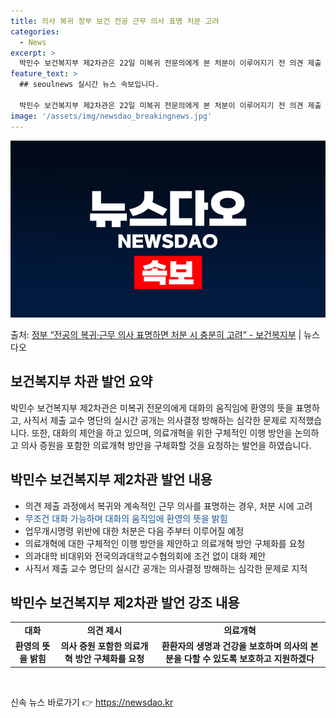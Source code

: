 ```yaml
---
title: 의사 복귀 정부 보건 전공 근무 의사 표명 처분 고려
categories:
  - News
excerpt: >
  박민수 보건복지부 제2차관은 22일 미복귀 전문의에게 본 처분이 이루어지기 전 의견 제출 과정에서 복귀와 계…
feature_text: >
  ## seoulnews 실시간 뉴스 속보입니다.

  박민수 보건복지부 제2차관은 22일 미복귀 전문의에게 본 처분이 이루어지기 전 의견 제출 과정에서 복귀와 계…
image: '/assets/img/newsdao_breakingnews.jpg'
---
```


![뉴스다오 속보](/assets/img/newsdao_breakingnews.jpg)

<p>출처: <a href="https://newsdao.kr/3407" rel="dofollow">정부 “전공의 복귀·근무 의사 표명하면 처분 시 충분히 고려” - 보건복지부</a> | 뉴스다오</p>

<h2 data-ke-size="size26">보건복지부 차관 발언 요약</h2>
<p data-ke-size="size16">박민수 보건복지부 제2차관은 미복귀 전문의에게 대화의 움직임에 환영의 뜻을 표명하고, 사직서 제출 교수 명단의 실시간 공개는 의사결정 방해하는 심각한 문제로 지적했습니다. 또한, 대화의 제안을 하고 있으며, 의료개혁을 위한 구체적인 이행 방안을 논의하고 의사 증원을 포함한 의료개혁 방안을 구체화할 것을 요청하는 발언을 하였습니다.</p>

<h2 data-ke-size="size26">박민수 보건복지부 제2차관 발언 내용</h2>
<ul>
<li>의견 제출 과정에서 복귀와 계속적인 근무 의사를 표명하는 경우, 처분 시에 고려</li>
<li><span style="color: #1a5490;">무조건 대화 가능하며 대화의 움직임에 환영의 뜻을 밝힘</span></li>
<li>업무개시명령 위반에 대한 처분은 다음 주부터 이루어질 예정</li>
<li>의료개혁에 대한 구체적인 이행 방안을 제안하고 의료개혁 방안 구체화를 요청</li>
<li>의과대학 비대위와 전국의과대학교수협의회에 조건 없이 대화 제안</li>
<li>사직서 제출 교수 명단의 실시간 공개는 의사결정 방해하는 심각한 문제로 지적</li>
</ul>

<h2 data-ke-size="size26">박민수 보건복지부 제2차관 발언 강조 내용</h2>
<table>
  <tr>
    <td style="text-align: center; height: 17px;"><b>대화</b></td>
    <td style="text-align: center; height: 17px;"><b>의견 제시</b></td>
    <td style="text-align: center; height: 17px;"><b>의료개혁</b></td>
  </tr>
  <tr>
    <td style="text-align: center; height: 17px;"><b>환영의 뜻을 밝힘</b></td>
    <td style="text-align: center; height: 17px;"><b>의사 증원 포함한 의료개혁 방안 구체화를 요청</b></td>
    <td style="text-align: center; height: 17px;"><b>환환자의 생명과 건강을 보호하며 의사의 본분을 다할 수 있도록 보호하고 지원하겠다</b></td>
  </tr>
</table>
<p data-ke-size="size16">&nbsp;</p> 

신속 뉴스 바로가기 👉 <a href="https://newsdao.kr" rel="dofollow">https://newsdao.kr</a>



